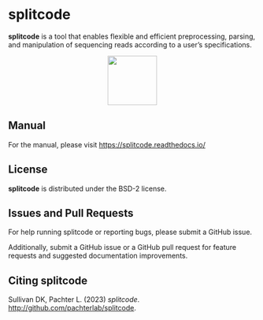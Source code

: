 # splitcode

**splitcode** is a tool that enables flexible and efficient preprocessing, parsing, and manipulation of sequencing reads according to a user’s specifications.

<p align="center">
<img src="https://raw.githubusercontent.com/Yenaled/splitcode/main/figures/splitcode_logo.png?raw=true" width="100">
</p>

## Manual

For the manual, please visit https://splitcode.readthedocs.io/

## License

**splitcode** is distributed under the BSD-2 license.

## Issues and Pull Requests

For help running splitcode or reporting bugs, please submit a GitHub issue.

Additionally, submit a GitHub issue or a GitHub pull request for feature requests and suggested documentation improvements.

## Citing splitcode

Sullivan DK, Pachter L. (2023) *splitcode*. http://github.com/pachterlab/splitcode.
